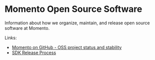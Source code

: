 # Momento Open Source Software

Information about how we organize, maintain, and release open source software at Momento.

Links:
* [Momento on GitHub - OSS project status and stability](./docs/momento-on-github.md)
* [SDK Release Process](./docs/momento-sdk-release-process.md)

